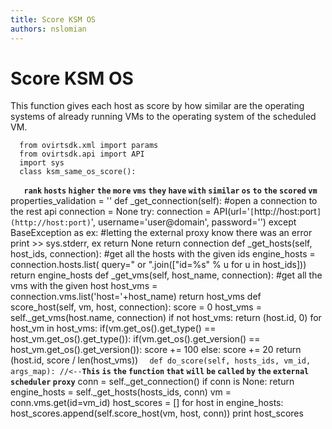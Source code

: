 ```yaml
---
title: Score KSM OS
authors: nslomian
---
```


# Score KSM OS

This function gives each host as score by how similar are the operating systems of already running VMs to the operating system of the scheduled VM.

      from ovirtsdk.xml import params
      from ovirtsdk.api import API
      import sys
      class ksm_same_os_score():
`   `**`rank` `hosts` `higher` `the` `more` `vms` `they` `have` `with` `similar` `os` `to` `the` `scored` `vm`**
         properties_validation = ''
         def _get_connection(self):
             #open a connection to the rest api
             connection = None
             try:
                 connection = API(url='`[`http://host:port`](http://host:port)`',
                                  username='user@domain', password='')
             except BaseException as ex:
                 #letting the external proxy know there was an error
                 print >> sys.stderr, ex
                 return None
             return connection
         def _get_hosts(self, host_ids, connection):
             #get all the hosts with the given ids
             engine_hosts = connection.hosts.list(
                 query=" or ".join(["id=%s" % u for u in host_ids]))
             return engine_hosts
         def _get_vms(self, host_name, connection):
             #get all the vms with the given host
             host_vms = connection.vms.list('host='+host_name)
             return host_vms
         def score_host(self, vm, host, connection):
             score = 0
             host_vms = self._get_vms(host.name, connection)
             if not host_vms:
                 return (host.id, 0)
             for host_vm in host_vms:
                     if(vm.get_os().get_type() == host_vm.get_os().get_type()):
                         if(vm.get_os().get_version() == host_vm.get_os().get_version()):
                             score += 100
                         else:
                             score += 20
             return (host.id, score / len(host_vms))
`   def do_score(self, hosts_ids, vm_id, args_map): //<-- `**`This` `is` `the` `function` `that` `will` `be` `called` `by` `the` `external` `scheduler` `proxy`**
             conn = self._get_connection()
             if conn is None:
                 return
             engine_hosts = self._get_hosts(hosts_ids, conn)
             vm = conn.vms.get(id=vm_id)
             host_scores = []
             for host in engine_hosts:
                 host_scores.append(self.score_host(vm, host, conn))
             print host_scores
